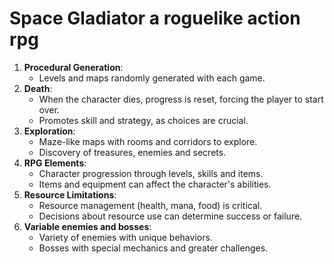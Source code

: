 # Space Gladiator a roguelike action rpg

1. **Procedural Generation**:
   - Levels and maps randomly generated with each game.
2. **Death**:
   - When the character dies, progress is reset, forcing the player to start over.
   - Promotes skill and strategy, as choices are crucial.
3. **Exploration**:
   - Maze-like maps with rooms and corridors to explore.
   - Discovery of treasures, enemies and secrets.
4. **RPG Elements**:
   - Character progression through levels, skills and items.
   - Items and equipment can affect the character's abilities.
5. **Resource Limitations**:
   - Resource management (health, mana, food) is critical.
   - Decisions about resource use can determine success or failure.
6. **Variable enemies and bosses**:
   - Variety of enemies with unique behaviors.
   - Bosses with special mechanics and greater challenges.
